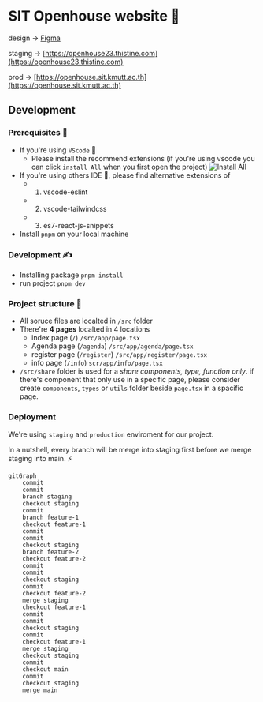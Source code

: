 # SIT Openhouse website 🎉
design -> [Figma](https://www.figma.com/file/2131IaOxPgUKKG4P8jeMzT/Openhouse2023?type=design&node-id=0%3A1&mode=design&t=BFTgLYMepp5IG8lH-1)

staging -> [https://openhouse23.thistine.com](https://openhouse23.thistine.com)

prod -> [https://openhouse.sit.kmutt.ac.th](https://openhouse.sit.kmutt.ac.th)

## Development

### Prerequisites 🥹
- If you're using `VScode` 👀
    - Please install the recommend extensions (if you're using vscode you can click `install All` when you first open the project)
![Install All](https://i.stack.imgur.com/DrPIB.png)
- If you're using others IDE 🤖, please find alternative extensions of 
  - 1. vscode-eslint
  - 2. vscode-tailwindcss
  - 3. es7-react-js-snippets
- Install `pnpm` on your local machine

### Development ✍️
- Installing package `pnpm install`
- run project `pnpm dev`

### Project structure 🧱
- All soruce files are localted in `/src` folder 
- There're **4 pages** localted in 4 locations
  - index page (`/`) `/src/app/page.tsx`
  - Agenda page (`/agenda`) `/src/app/agenda/page.tsx`
  - register page (`/register`) `/src/app/register/page.tsx`
  - info page (`/info`) `scr/app/info/page.tsx`
- `/src/share` folder is used for a *share components, type, function only*. if there's component that only use in a specific page, please consider create `components`, `types` or `utils` folder beside `page.tsx` in a spacific page.

### Deployment
We're using `staging` and `production` enviroment for our project.

In a nutshell, every branch will be merge into staging first before we merge staging into main. ⚡️

```mermaid
gitGraph
    commit
    commit
    branch staging
    checkout staging
    commit
    branch feature-1
    checkout feature-1
    commit
    commit
    checkout staging
    branch feature-2
    checkout feature-2
    commit
    commit
    checkout staging
    commit
    checkout feature-2
    merge staging
    checkout feature-1
    commit
    commit
    checkout staging
    commit
    checkout feature-1
    merge staging
    checkout staging
    commit
    checkout main
    commit
    checkout staging
    merge main

```
